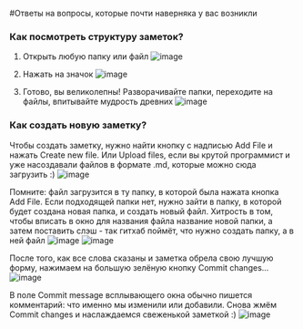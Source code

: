 #Ответы на вопросы, которые почти наверняка у вас возникли

### Как посмотреть структуру заметок?
1. Открыть любую папку или файл
![image](https://github.com/user-attachments/assets/31931205-8aac-4e7e-9f14-9998a7640b72)

2. Нажать на значок
![image](https://github.com/user-attachments/assets/054a7f36-4fd3-4dd0-81f1-a5a395354299)

3. Готово, вы великолепны! Разворачивайте папки, переходите на файлы, впитывайте мудрость древних
![image](https://github.com/user-attachments/assets/26960196-60b8-40f4-b78d-4559163ddd09)

### Как создать новую заметку?
Чтобы создать заметку, нужно найти кнопку с надписью Add File и нажать Create new file. Или Upload files, если вы крутой программист и уже насоздавали файлов в формате .md, которые можно сюда загрузить :)
![image](https://github.com/user-attachments/assets/ca4d15be-8245-4505-a403-23fb67dd8b0d)

Помните: файл загрузится в ту папку, в которой была нажата кнопка Add File. 
Если подходящей папки нет, нужно зайти в папку, в которой будет создана новая папка, и создать новый файл. Хитрость в том, чтобы вписать в окно для названия файла название новой папки, а затем поставить слэш - так гитхаб поймёт, что нужно создать папку, а в ней файл
![image](https://github.com/user-attachments/assets/58ea6032-c974-4564-93f2-6ac8612c4096)
![image](https://github.com/user-attachments/assets/3a3aed61-cc7e-46a2-9bce-87df418fc0f7)

После того, как все слова сказаны и заметка обрела свою лучшую форму, нажимаем на большую зелёную кнопку Commit changes...
![image](https://github.com/user-attachments/assets/108b1b86-897e-411c-8e4c-753bbd1d1649)

В поле Commit message всплывающего окна обычно пишется комментарий: что именно мы изменили или добавили. Снова жмём Commit changes и наслаждаемся свеженькой заметкой :)
![image](https://github.com/user-attachments/assets/da76298c-ea11-498d-80ae-0c0ea6ed75fc)
